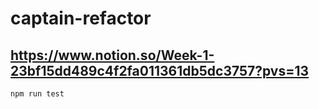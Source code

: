 # captain-refactor

## https://www.notion.so/Week-1-23bf15dd489c4f2fa011361db5dc3757?pvs=13

```shell
npm run test
```
